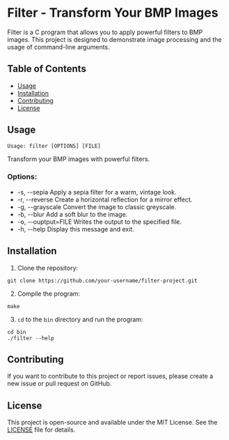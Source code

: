 # Filter - Transform Your BMP Images

Filter is a C program that allows you to apply powerful filters to BMP images. This project is designed to demonstrate image processing and the usage of command-line arguments.

## Table of Contents

- [Usage](#usage)
- [Installation](#installation)
- [Contributing](#contributing)
- [License](#license)

## Usage

```shell
Usage: filter [OPTIONS] [FILE]
```
Transform your BMP images with powerful filters.

### Options:
*  -s, --sepia          Apply a sepia filter for a warm, vintage look.
*  -r, --reverse        Create a horizontal reflection for a mirror effect.
*  -g, --grayscale      Convert the image to classic greyscale.
*  -b, --blur           Add a soft blur to the image.
*  -o, --ouptput=FILE   Writes the output to the specified file.
*  -h, --help           Display this message and exit.

## Installation

1. Clone the repository:

```shell
git clone https://github.com/your-username/filter-project.git
```
2. Compile the program:
```shell
make
```
3. `cd` to the `bin` directory and run the program:
```shell
cd bin
./filter --help
```

## Contributing

If you want to contribute to this project or report issues, please create a new issue or pull request on GitHub.

## License

This project is open-source and available under the MIT License. See the [LICENSE](LICENSE) file for details.

